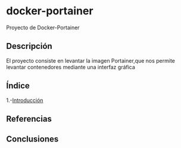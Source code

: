# docker-portainer
Proyecto de Docker-Portainer

## Descripción 
El proyecto consiste en levantar la imagen Portainer,que nos permite 
levantar contenedores mediante una interfaz gráfica

## Índice
1.-[Introducción](https://github.com/jesusromero92/docker-portainer/blob/main/Indice/introduccion.md)

## Referencias

## Conclusiones
